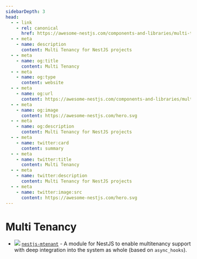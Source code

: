 ```yaml
---
sidebarDepth: 3
head:
  - - link
    - rel: canonical
      href: https://awesome-nestjs.com/components-and-libraries/multi-tenancy
  - - meta
    - name: description
      content: Multi Tenancy for NestJS projects
  - - meta
    - name: og:title
      content: Multi Tenancy
  - - meta
    - name: og:type
      content: website
  - - meta
    - name: og:url
      content: https://awesome-nestjs.com/components-and-libraries/multi-tenancy.html
  - - meta
    - name: og:image
      content: https://awesome-nestjs.com/hero.svg
  - - meta
    - name: og:description
      content: Multi Tenancy for NestJS projects
  - - meta
    - name: twitter:card
      content: summary
  - - meta
    - name: twitter:title
      content: Multi Tenancy
  - - meta
    - name: twitter:description
      content: Multi Tenancy for NestJS projects
  - - meta
    - name: twitter:image:src
      content: https://awesome-nestjs.com/hero.svg
---
```


# Multi Tenancy

- ![](https://img.shields.io/github/stars/AlexanderC/nestjs-mtenant.svg?style=flat-square) [`nestjs-mtenant`](https://github.com/AlexanderC/nestjs-mtenant) - A module for NestJS to enable multitenancy support with deep integration into the system as whole (based on `async_hooks`).
